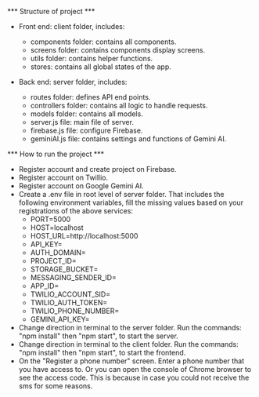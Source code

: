 *** Structure of project ***
- Front end: client folder, includes:
   + components folder: contains all components.
   + screens folder: contains components display screens.
   + utils folder: contains helper functions.
   + stores: contains all global states of the app.

- Back end: server folder, includes:
   + routes folder: defines API end points.
   + controllers folder: contains all logic to handle requests.
   + models folder: contains all models.
   + server.js file: main file of server.
   + firebase.js file: configure Firebase.
   + geminiAI.js file: contains settings and functions of Gemini AI.


*** How to run the project ***
- Register account and create project on Firebase.
- Register account on Twillio.
- Register account on Google Gemini AI.
- Create a .env file in root level of server folder. That includes the following environment variables, fill the missing values based on your registrations of the above services:
  + PORT=5000
  + HOST=localhost
  + HOST_URL=http://localhost:5000
  + API_KEY=
  + AUTH_DOMAIN=
  + PROJECT_ID=
  + STORAGE_BUCKET=
  + MESSAGING_SENDER_ID=
  + APP_ID=
  + TWILIO_ACCOUNT_SID=
  + TWILIO_AUTH_TOKEN=
  + TWILIO_PHONE_NUMBER=
  + GEMINI_API_KEY=
- Change direction in terminal to the server folder. Run the commands: "npm install" then "npm start", to start the server.
- Change direction in terminal to the client folder. Run the commands: "npm install" then "npm start", to start the frontend.
- On the "Register a phone number" screen. Enter a phone number that you have access to. Or you can open the console of Chrome browser to see the access code. This is because in case you could not receive the sms for some reasons.
